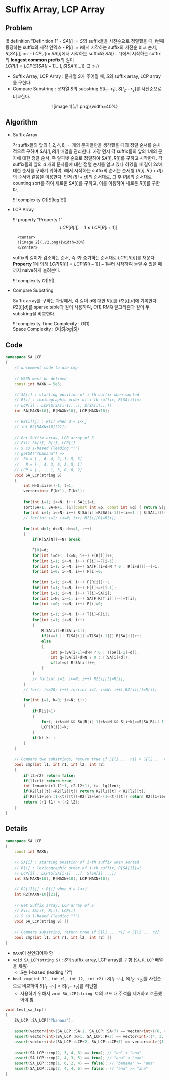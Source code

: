 # Suffix Array, LCP Array

## Problem

!!! definition "Definition 1" 
    - $SA[i] := S$의 suffix들을 사전순으로 정렬했을 때, $i$번째 등장하는 suffix의 시작 인덱스
    - $R[i] := i$에서 시작하는 suffix의 사전순 비교 순서, $R[SA[i]]=i$
    - $LCP[i] :=$ $SA[i]$에서 시작하는 suffix와 $SA[i-1]$에서 시작하는 suffix의 **longest common prefix**의 길이  
      $LCP[i] = LCP(S[SA[i-1]...], S[SA[i]...])$ $(2 \le i)$

- Suffix Array, LCP Array : 문자열 $S$가 주어질 때, $S$의 suffix array, LCP array를 구한다.
- Compare Substring : 문자열 $S$의 substring $S[l_1 \cdots r_1]$, $S[l_2 \cdots r_2]$를 사전순으로 비교한다.

<center>
![image 1](./1.png){width=40%}
</center>

## Algorithm

- Suffix Array

    각 suffix들의 앞의 $1, 2, 4, 8, \cdots$ 개의 문자들만을 생각했을 때의 정렬 순서를 순차적으로 구하며 $SA[i], R[i]$ 배열을 관리한다.
    가장 먼저 각 suffix들의 앞의 $1$개의 문자에 대한 정렬 순서, 즉 알파벳 순으로 정렬하여 $SA[i], R[i]$를 구하고 시작한다.
    각 suffix들의 앞의 $d$ 개의 문자들에 대한 정렬 순서를 알고 있다 하였을 때 길이 $2d$에 대한 순서를 구하기 위하여, $i$에서 시작하는 suffix의 순서는 순서쌍 $(R[i], R[i+d])$의 순서와 같음을 이용한다.
    먼저 $R[i+d]$의 순서대로, 그 후 $R[i]$의 순서대로 counting sort를 하여 새로운 $SA[i]$를 구하고, 이를 이용하여 새로운 $R[i]$를 구한다.

    !!! complexity
        $O(|S|log|S|)$

- LCP Array

    !!! property "Property 1"
        $$LCP[R[i]]-1 \le LCP[R[i+1]]$$

        <center>
        ![image 2](./2.png){width=30%}
        </center>
    
    suffix의 길이가 감소하는 순서, 즉 $i$가 증가하는 순서대로 $LCP[R[i]]$를 채운다.
    **Property 1**에 의해 $LCP[R[i]]=LCP[R[i-1]]-1$부터 시작하여 늘릴 수 있을 때까지 naive하게 늘려본다.

    !!! complexity
        $O(|S|)$

- Compare Substring
    
    Suffix array를 구하는 과정에서, 각 길이 $d$에 대한 $R[i]$를 $R2[i][d]$에 기록한다.
    $R2[i][d]$를 sparse table과 같이 사용하여, $O(1)$ RMQ 알고리즘과 같이 두 substring을 비교한다.

    !!! complexity
        Time Complexity : $O(1)$  
        Space Complexity : $O(|S|log|S|)$

## Code

``` cpp linenums="1" title="sa_lcp.cpp"
namespace SA_LCP
{
    // uncomment code to use cmp
    
    // MAXN must be defined
    const int MAXN = 5e5;

    // SA[i] : starting position of i-th suffix when sorted
    // R[i] : lexicographic order of i-th suffix, R[SA[i]]=i
    // LCP[i] : LCP(S[SA[i-1]...], S[SA[i]...])
    int SA[MAXN+10], R[MAXN+10], LCP[MAXN+10];
    
    // R2[i][j] : R[i] when d = 1<<j
    // int R2[MAXN+10][21];

    // Get Suffix array, LCP array of S
    // Fill SA[i], R[i], LCP[i]
    // S is 1-based (leading "?")
    // getSA("?banana") =>
    //  SA = [-, 6, 4, 2, 1, 5, 3]
    //   R = [-, 4, 3, 6, 2, 5, 1]
    // LCP = [-, -, 1, 3, 0, 0, 2]
    void SA_LCP(string S)
    {
        int N=S.size()-1, t=1;
        vector<int> F(N+1), T(N+1);

        for(int i=1; i<=N; i++) SA[i]=i;
        sort(SA+1, SA+N+1, [&](const int &p, const int &q) { return S[p]<S[q]; });
        for(int i=1; i<=N; i++) R[SA[i]]=R[SA[i-1]]+(i==1 || S[SA[i]]!=S[SA[i-1]]);
        // for(int i=1; i<=N; i++) R2[i][0]=R[i];

        for(int d=1; d<=N; d<<=1, t++)
        {
            if(R[SA[N]]==N) break;

            F[0]=d;
            for(int i=d+1; i<=N; i++) F[R[i]]++; 
            for(int i=1; i<=N; i++) F[i]+=F[i-1];
            for(int i=1; i<=N; i++) SA[F[(i+d>N ? 0 : R[i+d])]--]=i;
            for(int i=0; i<=N; i++) F[i]=0;

            for(int i=1; i<=N; i++) F[R[i]]++; 
            for(int i=1; i<=N; i++) F[i]+=F[i-1];
            for(int i=1; i<=N; i++) T[i]=SA[i];
            for(int i=N; i>=1; i--) SA[F[R[T[i]]]--]=T[i];
            for(int i=0; i<=N; i++) F[i]=0;

            for(int i=1; i<=N; i++) T[i]=R[i];
            for(int i=1; i<=N; i++)
            {
                R[SA[i]]=R[SA[i-1]];
                if(i==1 || T[SA[i]]!=T[SA[i-1]]) R[SA[i]]++;
                else
                {
                    int p=(SA[i-1]+d>N ? 0 : T[SA[i-1]+d]);
                    int q=(SA[i]+d>N ? 0 : T[SA[i]+d]);
                    if(p!=q) R[SA[i]]++;
                }
            }
            // for(int i=1; i<=N; i++) R2[i][t]=R[i];
        }
        // for(; t<=20; t++) for(int i=1; i<=N; i++) R2[i][t]=R[i];
        
        for(int i=1, k=0; i<=N; i++)
        {
            if(R[i]>1)
            {
                for(; i+k<=N && SA[R[i]-1]+k<=N && S[i+k]==S[SA[R[i]-1]+k]; k++);
                LCP[R[i]]=k;
            }
            if(k) k--;
        }
    }

    // Compare two substrings, return true if S[l1 ... r1] < S[l2 ... r2]
    bool cmp(int l1, int r1, int l2, int r2)
    {
        if(l2>r2) return false;
        if(l1>r1) return true;
        int len=min(r1-l1+1, r2-l2+1), t=__lg(len);
        if(R2[l1][t]!=R2[l2][t]) return R2[l1][t] < R2[l2][t];
        if(R2[l1+len-(1<<t)][t]!=R2[l2+len-(1<<t)][t]) return R2[l1+len-(1<<t)][t] < R2[l2+len-(1<<t)][t];
        return (r1-l1) < (r2-l2);
    }
}
```

## Details

``` cpp linenums="1" title="template"
namespace SA_LCP
{
    const int MAXN;

    // SA[i] : starting position of i-th suffix when sorted
    // R[i] : lexicographic order of i-th suffix, R[SA[i]]=i
    // LCP[i] : LCP(S[SA[i-1] ...], S[SA[i] ...])
    int SA[MAXN+10], R[MAXN+10], LCP[MAXN+10];

    // R2[i][j] : R[i] when d = 1<<j
    int R2[MAXN+10][21];

    // Get Suffix array, LCP array of S
    // Fill SA[i], R[i], LCP[i]
    // S is 1-based (leading "?")
    void SA_LCP(string S) {}

    // Compare substring, return true if S[l1 ... r1] < S[l2 ... r2]
    bool cmp(int l1, int r1, int l2, int r2) {}
}
```

- `MAXN`이 선언되어야 함
- `void SA_LCP(string S)` : $S$의 suffix array, LCP array를 구함 (`SA`, `R`, `LCP` 배열을 채움)
    - $S$는 1-based (leading "?")
- `bool cmp(int l1, int r1, int l2, int r2)` : $S[l_1 \cdots r_1]$, $S[l_2 \cdots r_2]$를 사전순으로 비교하여 $S[l_1 \cdots r_1] < S[l_2 \cdots r_2]$를 리턴함
    - 사용하기 위해서 `void SA_LCP(string S)`의 코드 내 주석을 제거하고 호출했어야 함

``` cpp linenums="1" title="example"
void test_sa_lcp()
{
    SA_LCP::SA_LCP("?banana");

    assert(vector<int>(SA_LCP::SA+1, SA_LCP::SA+7) == vector<int>({6, 4, 2, 1, 5, 3}));
    assert(vector<int>(SA_LCP::R+1, SA_LCP::R+7) == vector<int>({4, 3, 6, 2, 5, 1}));
    assert(vector<int>(SA_LCP::LCP+2, SA_LCP::LCP+7) == vector<int>({1, 3, 0, 0, 2}));

    assert(SA_LCP::cmp(2, 3, 4, 6) == true); // "an" < "ana"
    assert(SA_LCP::cmp(2, 4, 3, 5) == true); // "ana" < "nan"
    assert(SA_LCP::cmp(1, 6, 2, 4) == false); // "banana" >= "ana"
    assert(SA_LCP::cmp(2, 4, 4, 6) == false); // "ana" >= "ana"
}
```